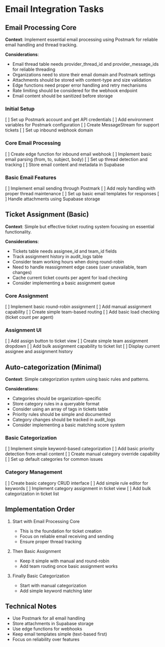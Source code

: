 # Email Integration Tasks

## Email Processing Core

**Context**: Implement essential email processing using Postmark for reliable email handling and thread tracking.

**Considerations**:
- Email thread table needs provider_thread_id and provider_message_ids for reliable threading
- Organizations need to store their email domain and Postmark settings
- Attachments should be stored with content-type and size validation
- Edge functions need proper error handling and retry mechanisms
- Rate limiting should be considered for the webhook endpoint
- Email content should be sanitized before storage

### Initial Setup
[ ] Set up Postmark account and get API credentials
[ ] Add environment variables for Postmark configuration
[ ] Create MessageStream for support tickets
[ ] Set up inbound webhook domain

### Core Email Processing
[ ] Create edge function for inbound email webhook
[ ] Implement basic email parsing (from, to, subject, body)
[ ] Set up thread detection and tracking
[ ] Store email content and metadata in Supabase

### Basic Email Features
[ ] Implement email sending through Postmark
[ ] Add reply handling with proper thread maintenance
[ ] Set up basic email templates for responses
[ ] Handle attachments using Supabase storage

## Ticket Assignment (Basic)

**Context**: Simple but effective ticket routing system focusing on essential functionality.

**Considerations**:
- Tickets table needs assignee_id and team_id fields
- Track assignment history in audit_logs table
- Consider team working hours when doing round-robin
- Need to handle reassignment edge cases (user unavailable, team changes)
- Cache current ticket counts per agent for load checking
- Consider implementing a basic assignment queue

### Core Assignment
[ ] Implement basic round-robin assignment
[ ] Add manual assignment capability
[ ] Create simple team-based routing
[ ] Add basic load checking (ticket count per agent)

### Assignment UI
[ ] Add assign button to ticket view
[ ] Create simple team assignment dropdown
[ ] Add bulk assignment capability to ticket list
[ ] Display current assignee and assignment history

## Auto-categorization (Minimal)

**Context**: Simple categorization system using basic rules and patterns.

**Considerations**:
- Categories should be organization-specific
- Store category rules in a queryable format
- Consider using an array of tags in tickets table
- Priority rules should be simple and documented
- Category changes should be tracked in audit_logs
- Consider implementing a basic matching score system

### Basic Categorization
[ ] Implement simple keyword-based categorization
[ ] Add basic priority detection from email content
[ ] Create manual category override capability
[ ] Set up default categories for common issues

### Category Management
[ ] Create basic category CRUD interface
[ ] Add simple rule editor for keywords
[ ] Implement category assignment in ticket view
[ ] Add bulk categorization in ticket list

## Implementation Order

1. Start with Email Processing Core
   - This is the foundation for ticket creation
   - Focus on reliable email receiving and sending
   - Ensure proper thread tracking

2. Then Basic Assignment
   - Keep it simple with manual and round-robin
   - Add team routing once basic assignment works

3. Finally Basic Categorization
   - Start with manual categorization
   - Add simple keyword matching later

## Technical Notes

- Use Postmark for all email handling
- Store attachments in Supabase storage
- Use edge functions for webhooks
- Keep email templates simple (text-based first)
- Focus on reliability over features 